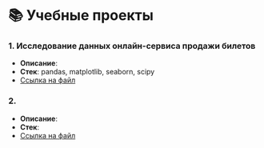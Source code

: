 # 📚 Учебные проекты

### 1. Исследование данных онлайн-сервиса продажи билетов
- **Описание**: 
- **Стек**: pandas, matplotlib, seaborn, scipy
- [Ссылка на файл](/Учебные%20проекты/Исследование%20данных%20онлайн-сервиса%20продажи%20билетов.ipynb)

### 2. 
- **Описание**: 
- **Стек**: 
- [Ссылка на файл](/)
